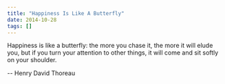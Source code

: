 ```yaml
---
title: "Happiness Is Like A Butterfly"
date: 2014-10-28
tags: []
---
```


Happiness is like a butterfly: the more you chase it, the more it will elude you, but if you turn your attention to other things, it will come and sit softly on your shoulder.

-- Henry David Thoreau
